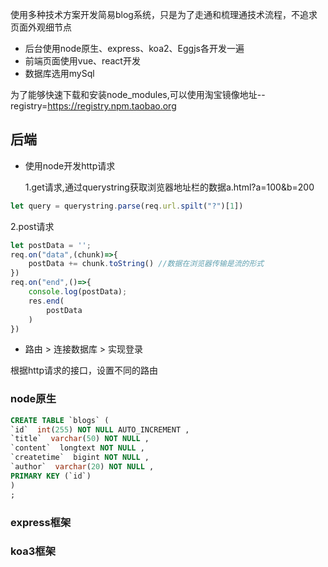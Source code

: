 使用多种技术方案开发简易blog系统，只是为了走通和梳理通技术流程，不追求页面外观细节点

- 后台使用node原生、express、koa2、Eggjs各开发一遍
- 前端页面使用vue、react开发
- 数据库选用mySql

为了能够快速下载和安装node_modules,可以使用淘宝镜像地址--registry=https://registry.npm.taobao.org
## 后端
- 使用node开发http请求

  1.get请求,通过querystring获取浏览器地址栏的数据a.html?a=100&b=200
```js
let query = querystring.parse(req.url.spilt("?")[1])
```
  2.post请求
```js
let postData = '';
req.on("data",(chunk)=>{
    postData += chunk.toString() //数据在浏览器传输是流的形式
})
req.on("end",()=>{
    console.log(postData);
    res.end(
        postData
    )
})
```
- 路由 > 连接数据库 > 实现登录

根据http请求的接口，设置不同的路由

### node原生


```sql
CREATE TABLE `blogs` (
`id`  int(255) NOT NULL AUTO_INCREMENT ,
`title`  varchar(50) NOT NULL ,
`content`  longtext NOT NULL ,
`createtime`  bigint NOT NULL ,
`author`  varchar(20) NOT NULL ,
PRIMARY KEY (`id`)
)
;
```


### express框架



### koa3框架
